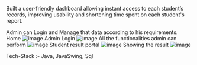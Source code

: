 Built a user-friendly dashboard allowing instant access to each student’s records, improving usability and shortening time spent on each student's report.

Admin can Login and Manage that data according to his requirements.
Home
![image](https://user-images.githubusercontent.com/121486437/229374135-fa4c348b-324d-465f-87b4-2b671b4d95a1.png)
Admin Login
![image](https://user-images.githubusercontent.com/121486437/229374181-da22968d-896e-4eab-b075-a959bbae4d94.png)
All the functionalities admin can perform
![image](https://user-images.githubusercontent.com/121486437/229374231-85e4e001-b2a9-4416-af05-999091a4407e.png)
Student result portal
![image](https://user-images.githubusercontent.com/121486437/229374256-82cc414b-95a5-4b70-80d4-187200800238.png)
Showing the result
![image](https://user-images.githubusercontent.com/121486437/229374313-568be2a4-663a-4985-a801-3cc13bb3c187.png)


Tech-Stack :- Java, JavaSwing, Sql

